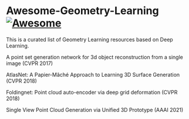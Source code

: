 # Awesome-Geometry-Learning [![Awesome](https://awesome.re/badge.svg)](https://awesome.re)
This is a curated list of Geometry Learning resources based on Deep Learning. 


A point set generation network for 3d object reconstruction from a single image (CVPR 2017)

AtlasNet: A Papier-Mâché Approach to Learning 3D Surface Generation (CVPR 2018)

Foldingnet: Point cloud auto-encoder via deep grid deformation (CVPR 2018)

Single View Point Cloud Generation via Unified 3D Prototype (AAAI 2021)

